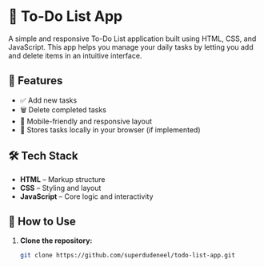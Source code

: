 # 📝 To-Do List App

A simple and responsive To-Do List application built using HTML, CSS, and JavaScript. This app helps you manage your daily tasks by letting you add and delete items in an intuitive interface.

## 🚀 Features

- ✅ Add new tasks
- 🗑️ Delete completed tasks
- 📱 Mobile-friendly and responsive layout
- 💾 Stores tasks locally in your browser (if implemented)

## 🛠️ Tech Stack

- **HTML** – Markup structure
- **CSS** – Styling and layout
- **JavaScript** – Core logic and interactivity

## 🧰 How to Use

1. **Clone the repository:**

   ```bash
   git clone https://github.com/superdudeneel/todo-list-app.git
